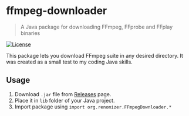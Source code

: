 # ffmpeg-downloader
> A Java package for downloading FFmpeg, FFprobe and FFplay binaries

[![License](https://img.shields.io/badge/License-Unlicense-Grey?color=898989)](https://github.com/RENOMIZER/ffmpeg-downloader/blob/main/LICENSE)

This package lets you download FFmpeg suite in any desired directory. It was created as a small test to my coding Java skills.

## Usage

1. Download `.jar` file from [Releases](https://github.com/RENOMIZER/ffmpeg-downloader/releases/latest) page.
2. Place it in `lib` folder of your Java project.
3. Import package using `import org.renomizer.FFmpegDownloader.*`
